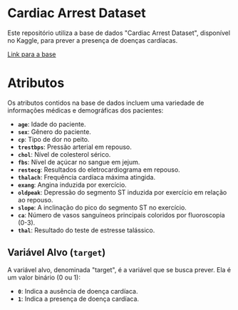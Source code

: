 <h1>Cardiac Arrest Dataset</h1>
<p>Este repositório utiliza a base de dados "Cardiac Arrest Dataset", disponível no Kaggle, para prever a presença de doenças cardíacas. </p>
<a href="https://www.kaggle.com/datasets/iamtanmayshukla/cardiac-arrest-dataset"> Link para a base</a>
<h1>Atributos</h1>
<p>Os atributos contidos na base de dados incluem uma variedade de informações médicas e demográficas dos pacientes:</p>
<ul>
        <li><strong><code>age</code></strong>: Idade do paciente.</li>
        <li><strong><code>sex</code></strong>: Gênero do paciente.</li>
        <li><strong><code>cp</code></strong>: Tipo de dor no peito.</li>
        <li><strong><code>trestbps</code></strong>: Pressão arterial em repouso.</li>
        <li><strong><code>chol</code></strong>: Nível de colesterol sérico.</li>
        <li><strong><code>fbs</code></strong>: Nível de açúcar no sangue em jejum.</li>
        <li><strong><code>restecg</code></strong>: Resultados do eletrocardiograma em repouso.</li>
        <li><strong><code>thalach</code></strong>: Frequência cardíaca máxima atingida.</li>
        <li><strong><code>exang</code></strong>: Angina induzida por exercício.</li>
        <li><strong><code>oldpeak</code></strong>: Depressão do segmento ST induzida por exercício em relação ao repouso.</li>
        <li><strong><code>slope</code></strong>: A inclinação do pico do segmento ST no exercício.</li>
        <li><strong><code>ca</code></strong>: Número de vasos sanguíneos principais coloridos por fluoroscopia (0-3).</li>
        <li><strong><code>thal</code></strong>: Resultado do teste de estresse talássico.</li>
    </ul>
<h2>Variável Alvo (<code>target</code>)</h2>
<p>A variável alvo, denominada "target", é a variável que se busca prever. Ela é um valor binário (0 ou 1):</p>
<ul>
        <li><strong><code>0</code></strong>: Indica a ausência de doença cardíaca.</li>
        <li><strong><code>1</code></strong>: Indica a presença de doença cardíaca.</li>
    </ul>
